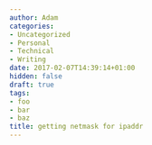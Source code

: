 ```yaml
---
author: Adam
categories:
- Uncategorized
- Personal
- Technical
- Writing
date: 2017-02-07T14:39:14+01:00
hidden: false
draft: true
tags:
- foo
- bar
- baz
title: getting netmask for ipaddr
---
```

